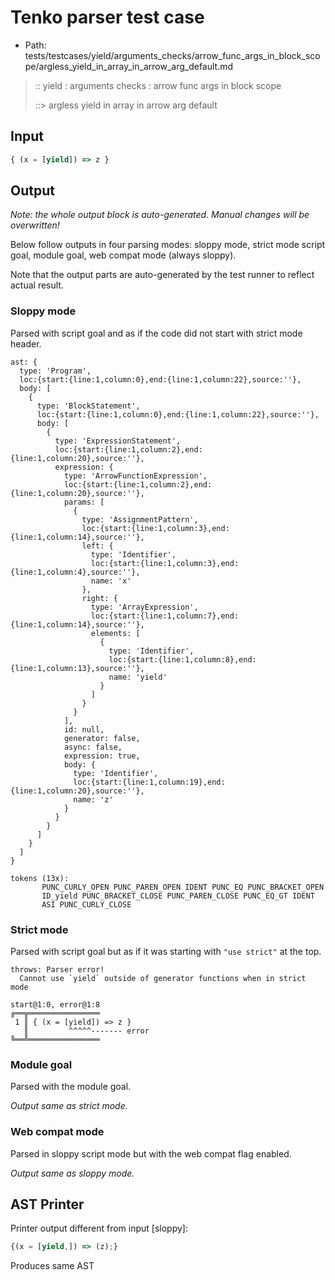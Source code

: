 # Tenko parser test case

- Path: tests/testcases/yield/arguments_checks/arrow_func_args_in_block_scope/argless_yield_in_array_in_arrow_arg_default.md

> :: yield : arguments checks : arrow func args in block scope
>
> ::> argless yield in array in arrow arg default

## Input

`````js
{ (x = [yield]) => z }
`````

## Output

_Note: the whole output block is auto-generated. Manual changes will be overwritten!_

Below follow outputs in four parsing modes: sloppy mode, strict mode script goal, module goal, web compat mode (always sloppy).

Note that the output parts are auto-generated by the test runner to reflect actual result.

### Sloppy mode

Parsed with script goal and as if the code did not start with strict mode header.

`````
ast: {
  type: 'Program',
  loc:{start:{line:1,column:0},end:{line:1,column:22},source:''},
  body: [
    {
      type: 'BlockStatement',
      loc:{start:{line:1,column:0},end:{line:1,column:22},source:''},
      body: [
        {
          type: 'ExpressionStatement',
          loc:{start:{line:1,column:2},end:{line:1,column:20},source:''},
          expression: {
            type: 'ArrowFunctionExpression',
            loc:{start:{line:1,column:2},end:{line:1,column:20},source:''},
            params: [
              {
                type: 'AssignmentPattern',
                loc:{start:{line:1,column:3},end:{line:1,column:14},source:''},
                left: {
                  type: 'Identifier',
                  loc:{start:{line:1,column:3},end:{line:1,column:4},source:''},
                  name: 'x'
                },
                right: {
                  type: 'ArrayExpression',
                  loc:{start:{line:1,column:7},end:{line:1,column:14},source:''},
                  elements: [
                    {
                      type: 'Identifier',
                      loc:{start:{line:1,column:8},end:{line:1,column:13},source:''},
                      name: 'yield'
                    }
                  ]
                }
              }
            ],
            id: null,
            generator: false,
            async: false,
            expression: true,
            body: {
              type: 'Identifier',
              loc:{start:{line:1,column:19},end:{line:1,column:20},source:''},
              name: 'z'
            }
          }
        }
      ]
    }
  ]
}

tokens (13x):
       PUNC_CURLY_OPEN PUNC_PAREN_OPEN IDENT PUNC_EQ PUNC_BRACKET_OPEN
       ID_yield PUNC_BRACKET_CLOSE PUNC_PAREN_CLOSE PUNC_EQ_GT IDENT
       ASI PUNC_CURLY_CLOSE
`````

### Strict mode

Parsed with script goal but as if it was starting with `"use strict"` at the top.

`````
throws: Parser error!
  Cannot use `yield` outside of generator functions when in strict mode

start@1:0, error@1:8
╔══╦════════════════
 1 ║ { (x = [yield]) => z }
   ║         ^^^^^------- error
╚══╩════════════════

`````


### Module goal

Parsed with the module goal.

_Output same as strict mode._

### Web compat mode

Parsed in sloppy script mode but with the web compat flag enabled.

_Output same as sloppy mode._

## AST Printer

Printer output different from input [sloppy]:

````js
{(x = [yield,]) => (z);}
````

Produces same AST
